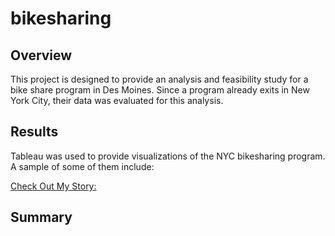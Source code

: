 # bikesharing

## Overview
This project is designed to provide an analysis and feasibility study for a bike share program in Des Moines. Since a program already exits in New York City, their data was evaluated for this analysis.

## Results
Tableau was used to provide visualizations of the NYC bikesharing program. A sample of some of them include:


[Check Out My Story:](https://public.tableau.com/profile/devin4105#!/vizhome/ThursdayisthedaytorideinAugust/ThursdayisthedaytorideinAugust)

## Summary

